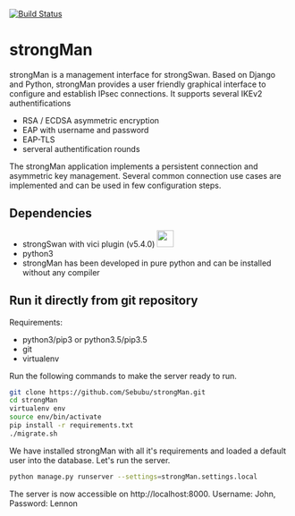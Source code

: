 [![Build Status](https://travis-ci.org/Sebubu/strongMan.svg?branch=master)](https://travis-ci.org/Sebubu/strongMan)


# strongMan 
strongMan is a management interface for strongSwan. Based on Django and Python, strongMan provides a user friendly graphical  interface to configure and establish IPsec connections. It supports several IKEv2 authentifications
- RSA / ECDSA asymmetric encryption
- EAP with username and password
- EAP-TLS
- serveral authentification rounds

The strongMan application implements a persistent connection and asymmetric key management. Several common connection use cases are implemented and can be used in few configuration steps.

## Dependencies
- strongSwan with vici plugin (v5.4.0) <img src="https://www.strongswan.org/images/strongswan.png" width="30">
- python3
- strongMan has been developed in pure python and can be installed without any compiler
 

## Run it directly from git repository
Requirements:
- python3/pip3 or python3.5/pip3.5
- git
- virtualenv

Run the following commands to make the server ready to run.
```bash
git clone https://github.com/Sebubu/strongMan.git
cd strongMan
virtualenv env
source env/bin/activate
pip install -r requirements.txt
./migrate.sh
```

We have installed strongMan with all it's requirements and loaded a default user into the database.
Let's run the server.
```bash
python manage.py runserver --settings=strongMan.settings.local
```
The server is now accessible on http://localhost:8000. 
Username: John, Password: Lennon

